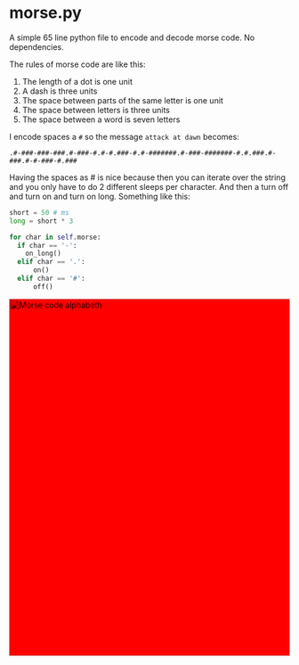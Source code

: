# morse.py
A simple 65 line python file to encode and decode morse code. No dependencies.


The rules of morse code are like this:

1. The length of a dot is one unit
2. A dash is three units
3. The space between parts of the same letter is one unit  
4. The space between letters is three units
5. The space between a word is seven letters

I encode spaces a `#` so the message `attack at dawn` becomes:

```
.#-###-###-###.#-###-#.#-#.###-#.#-#######.#-###-#######-#.#.###.#-###.#-#-###-#.###
```

Having the spaces as # is nice because then you can iterate over the string and you only have to do 2 different sleeps per character. And then a turn off and turn on and turn on long.
Something like this:

```python
short = 50 # ms
long = short * 3

for char in self.morse:
  if char == '-':
    on_long()  
  elif char == '.':
      on()
  elif char == '#':
      off()
```

<div style="background-color: red;">
<img alt="Morse code alphabeth" src="https://upload.wikimedia.org/wikipedia/commons/thumb/b/b5/International_Morse_Code.svg/800px-International_Morse_Code.svg.png" style="height: 40rem; mix-blend-mode: multiply; background-color: white">
</div>


